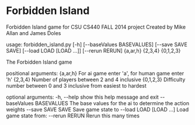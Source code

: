 Forbidden Island
================

Forbidden Island game for CSU CS440 FALL 2014 project
Created by Mike Allan and James Doles

usage: forbidden_island.py [-h] [--baseValues BASEVALUES] [--save SAVE SAVE]
                           [--load LOAD [LOAD ...]] [--rerun RERUN]
                           {a,ar,h} {2,3,4} {0,1,2,3}

The Forbidden Island game

positional arguments:
  {a,ar,h}              For ai game enter 'a', for human game enter 'h'
  {2,3,4}               Number of players between 2 and 4 inclusive
  {0,1,2,3}             Difficulty number between 0 and 3 inclusive from
                        easiest to hardest

optional arguments:
  -h, --help            show this help message and exit
  --baseValues BASEVALUES
                        The base values for the ai to determine the action
                        weights
  --save SAVE SAVE      Save game state to <file> <Num Runs>
  --load LOAD [LOAD ...]
                        Load game state from: <file> <line number>
  --rerun RERUN         Rerun this many times

